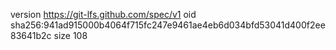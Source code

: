 version https://git-lfs.github.com/spec/v1
oid sha256:941ad915000b4064f715fc247e9461ae4eb6d034bfd53041d400f2ee83641b2c
size 108
